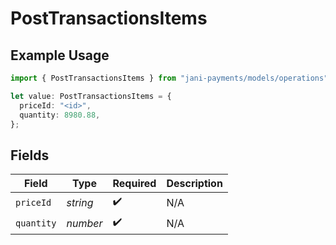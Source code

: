 # PostTransactionsItems

## Example Usage

```typescript
import { PostTransactionsItems } from "jani-payments/models/operations";

let value: PostTransactionsItems = {
  priceId: "<id>",
  quantity: 8980.88,
};
```

## Fields

| Field              | Type               | Required           | Description        |
| ------------------ | ------------------ | ------------------ | ------------------ |
| `priceId`          | *string*           | :heavy_check_mark: | N/A                |
| `quantity`         | *number*           | :heavy_check_mark: | N/A                |